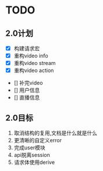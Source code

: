 # TODO

## 2.0计划

- [x] 构建请求宏
- [x] 重构video info
- [x] 重构video stream
- [x] 重构video action
- [] 补完video
- [] 用户信息
- [] 直播信息

## 2.0目标

1. 取消结构的复用,文档是什么就是什么
2. 更清晰的自定义error
3. 完成user模块
4. api脱离session
5. 请求体使用derive
